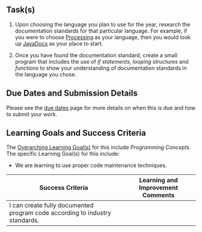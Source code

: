 ## Task(s)

1. Upon choosing the language you plan to use for the year, research the documentation standards for that particular language. For example, if you were to choose [Processing](http://www.processing.org/) as your language, then you would look up [JavaDocs](https://en.wikipedia.org/wiki/Javadoc#Structure_of_a_Javadoc_comment) as your place to start.

2. Once you have found the documentation standard, create a small program that includes the use of _if statements_, _looping structures_ and _functions_ to show your understanding of documentation standards in the language you chose.

## Due Dates and Submission Details

Please see the [due dates](./Due-Dates-and-Submission-Details) page for more details on when this is due and how to submit your work.

## Learning Goals and Success Criteria

The [Overarching Learning Goal(s)](./images/ICS4U.jpg) for this include _Programming Concepts_.
The specific Learning Goal(s) for this include:
  * We are learning to use proper code maintenance techniques.

| Success Criteria  | Learning and Improvement Comments |
| ----------- | ------- |
| I can create fully documented program code according to industry standards. | |